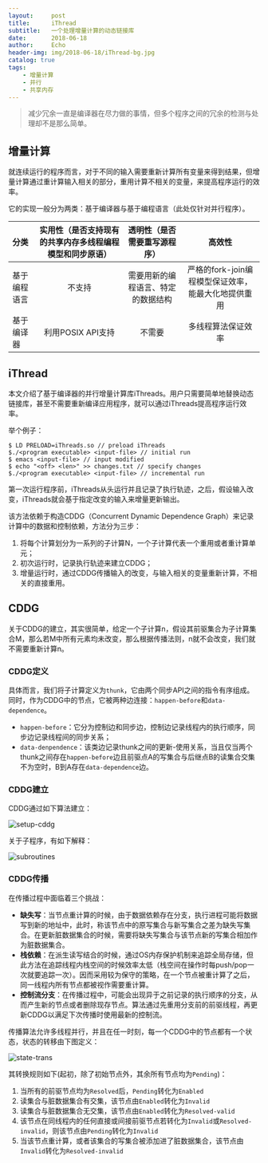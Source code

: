 ```yaml
---
layout:     post
title:      iThread
subtitle:   一个处理增量计算的动态链接库
date:       2018-06-18
author:     Echo
header-img: img/2018-06-18/iThread-bg.jpg
catalog: true
tags:
    - 增量计算
    - 并行
    - 共享内存
---
```


>减少冗余一直是编译器在尽力做的事情，但多个程序之间的冗余的检测与处理却不是那么简单。

## 增量计算

就连续运行的程序而言，对于不同的输入需要重新计算所有变量来得到结果，但增量计算通过重计算输入相关的部分，重用计算不相关的变量，来提高程序运行的效率。

它的实现一般分为两类：基于编译器与基于编程语言（此处仅针对并行程序）。

|	分类		|	实用性（是否支持现有的共享内存多线程编程模型和同步原语）	|	透明性（是否需要重写源程序）	|	高效性	|
|:----------|:---------:|:---------:|:---------:|
|基于编程语言	|不支持		|需要用新的编程语言、特定的数据结构	| 严格的fork-join编程模型保证效率，能最大化地提供重用	|
|基于编译器	|利用POSIX API支持|不需要	|多线程算法保证效率	|


## iThread

本文介绍了基于编译器的并行增量计算库iThreads。用户只需要简单地替换动态链接库，甚至不需要重新编译应用程序，就可以通过iThreads提高程序运行效率。

举个例子：

	$ LD PRELOAD=iThreads.so // preload iThreads
	$./<program executable> <input-file> // initial run
	$ emacs <input-file> // input modified
	$ echo "<off> <len>" >> changes.txt // specify changes
	$./<program executable> <input-file> // incremental run

第一次运行程序前，iThreads从头运行并且记录了执行轨迹，之后，假设输入改变，iThreads就会基于指定改变的输入来增量更新输出。

该方法依赖于构造CDDG（Concurrent Dynamic Dependence Graph）来记录计算中的数据和控制依赖，方法分为三步：

1. 将每个计算划分为一系列的子计算N，一个子计算代表一个重用或者重计算单元；
2. 初次运行时，记录执行轨迹来建立CDDG；
3. 增量运行时，通过CDDG传播输入的改变，与输入相关的变量重新计算，不相关的直接重用。

## CDDG

关于CDDG的建立，其实很简单，给定一个子计算n，假设其前驱集合为子计算集合M，那么若M中所有元素均未改变，那么根据传播法则，n就不会改变，我们就不需要重新计算n。

### CDDG定义

具体而言，我们将子计算定义为`thunk`，它由两个同步API之间的指令有序组成。同时，作为CDDG中的节点，它被两种边连接：`happen-before`和`data-dependence`。

* `happen-before`：它分为控制边和同步边，控制边记录线程内的执行顺序，同步边记录线程间的同步关系；
* `data-denpendence`：该类边记录thunk之间的更新-使用关系，当且仅当两个thunk之间存在`happen-before`边且前驱点A的写集合与后继点B的读集合交集不为空时，B到A存在`data-dependence`边。

### CDDG建立

CDDG通过如下算法建立：

![setup-cddg](https://i.imgur.com/q2qDrE8.png)

关于子程序，有如下解释：

![subroutines](https://i.imgur.com/JwjyXAv.png)

### CDDG传播

在传播过程中面临着三个挑战：

* **缺失写**：当节点重计算的时候，由于数据依赖存在分支，执行进程可能将数据写到新的地址中，此时，称该节点中的原写集合与新写集合之差为缺失写集合。在更新脏数据集合的时候，需要将缺失写集合与该节点新的写集合相加作为脏数据集合。
* **栈依赖**：在派生读写结合的时候，通过OS内存保护机制来追踪全局存储，但此方法在追踪线程内栈空间的时候效率太低（栈空间在操作时每push/pop一次就要追踪一次）。因而采用较为保守的策略，在一个节点被重计算了之后，同一线程内所有节点都被视作需要重计算。
* **控制流分支**：在传播过程中，可能会出现异于之前记录的执行顺序的分支，从而产生新的节点或者删除现存节点。算法通过先重用分支前的前驱线程，再更新CDDG以满足下次传播时使用最新的控制流。

传播算法允许多线程并行，并且在任一时刻，每一个CDDG中的节点都有一个状态，状态的转移由下图定义：

![state-trans](https://i.imgur.com/TR7g2tt.png)

其转换规则如下(起初，除了初始节点外，其余所有节点均为`Pending`)：

1. 当所有的前驱节点均为`Resolved`后，`Pending`转化为`Enabled`
2. 读集合与脏数据集合有交集，该节点由`Enabled`转化为`Invalid`
3. 读集合与脏数据集合无交集，该节点由`Enabled`转化为`Resolved-valid`
4. 该节点在同线程内的任何直接或间接前驱节点若转化为`Invalid`或`Resolved-invalid`，则该节点由`Pending`转化为`Invalid`
5. 当该节点重计算，或者该集合的写集合被添加进了脏数据集合，该节点由`Invalid`转化为`Resolved-invalid`